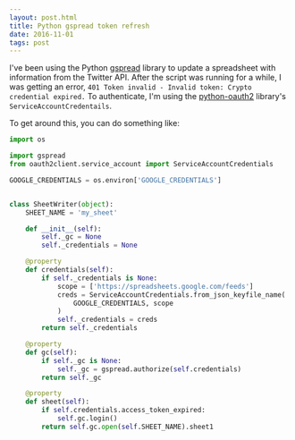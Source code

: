 ```yaml
---
layout: post.html
title: Python gspread token refresh
date: 2016-11-01
tags: post
---
```


I've been using the Python [gspread](https://github.com/burnash/gspread) library to update a spreadsheet with
information from the Twitter API. After the script was running for a while,
I was getting an error, `401 Token invalid - Invalid token: Crypto credential expired.` To authenticate, I'm
using the [python-oauth2](https://github.com/joestump/python-oauth2) library's `ServiceAccountCredentails`.

To get around this, you can do something like:

```python
import os

import gspread
from oauth2client.service_account import ServiceAccountCredentials

GOOGLE_CREDENTIALS = os.environ['GOOGLE_CREDENTIALS']


class SheetWriter(object):
    SHEET_NAME = 'my_sheet'

    def __init__(self):
        self._gc = None
        self._credentials = None

    @property
    def credentials(self):
        if self._credentials is None:
            scope = ['https://spreadsheets.google.com/feeds']
            creds = ServiceAccountCredentials.from_json_keyfile_name(
                GOOGLE_CREDENTIALS, scope
            )
            self._credentials = creds
        return self._credentials

    @property
    def gc(self):
        if self._gc is None:
            self._gc = gspread.authorize(self.credentials)
        return self._gc

    @property
    def sheet(self):
        if self.credentials.access_token_expired:
            self.gc.login()
        return self.gc.open(self.SHEET_NAME).sheet1
```
